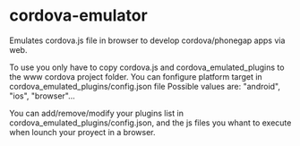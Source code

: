# cordova-emulator
Emulates cordova.js file in browser to develop cordova/phonegap apps via web.

To use you only have to copy cordova.js and cordova_emulated_plugins to the www cordova project folder.
You can fonfigure platform target in cordova_emulated_plugins/config.json file
Possible values are: "android", "ios", "browser"...

You can add/remove/modify your plugins list in cordova_emulated_plugins/config.json, and the js files you whant to execute when lounch your proyect in a browser.
